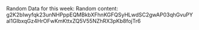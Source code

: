 Random Data for this week: Random content: g2K2bIwyfqk23unNHPppEQMBkbXFhnKGFQSyHLwdSC2gwAP03qhGvuPYal1GIbxqGz4HrOFwKmKttxZQ5V55NZhRX3pKb8fojTr6
